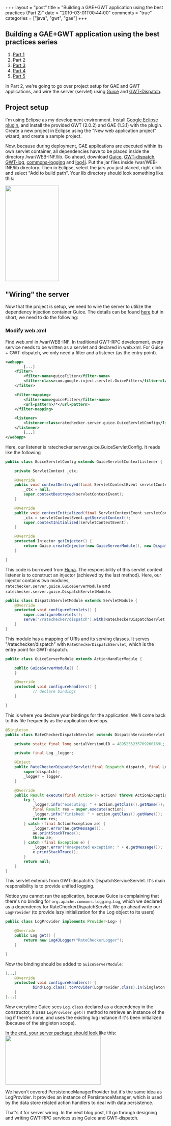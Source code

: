 +++
layout = "post"
title = "Building a GAE+GWT application using the best practices (Part 2)"
date = "2010-03-01T00:44:00"
comments = "true"
categories = ["java", "gwt", "gae"]
+++

## Building a GAE+GWT application using the best practices series
1. [Part 1](/2010/02/26/building-a-gae-plus-gwt-application-using-the-best-practices-part-1/)
2. Part 2
3. [Part 3](/2010/03/03/building-a-gae-plus-gwt-application-using-the-best-practices-part-3/)
4. [Part 4](/2010/03/03/building-a-gae-plus-gwt-application-using-the-best-practices-part-4/)
5. [Part 5](/2010/03/09/building-a-gae-plus-gwt-application-using-the-best-practices-part-5/)

In Part 2, we're going to go over project setup for GAE and GWT applications, and wire the server (servlet) using [Guice](http://code.google.com/p/google-guice/) and [GWT-Dispatch](http://code.google.com/p/gwt-dispatch/).

## Project setup

I'm using Eclipse as my development environment. Install [Google Eclipse plugin](http://code.google.com/eclipse/), and install the provided GWT (2.0.2) and GAE (1.3.1) with the plugin. Create a new project in Eclipse using the "New web application project" wizard, and create a sample project.

Now, because during deployment, GAE applications are executed within its own servlet container, all dependencies have to be placed inside the directory /war/WEB-INF/lib. Go ahead, download [Guice](http://code.google.com/p/google-guice/downloads/list), [GWT-dispatch](http://code.google.com/p/gwt-dispatch/downloads/list), [GWT-log](http://code.google.com/p/gwt-log/downloads/list), [commons-logging](http://commons.apache.org/downloads/download_logging.cgi) and [log4j](http://logging.apache.org/log4j/1.2/download.html). Put the jar files inside /war/WEB-INF/lib directory. Then in Eclipse, select the jars you just placed, right click and select "Add to build path". Your lib directory should look something like this:

<a href="http://reminiscential.files.wordpress.com/2010/03/screenshot.png"><img class="aligncenter size-medium wp-image-158" title="Screenshot" src="http://reminiscential.files.wordpress.com/2010/03/screenshot.png?w=168" alt="" width="168" height="300" /></a>

## "Wiring" the server
Now that the project is setup, we need to wire the server to utilize the dependency injection container Guice. The details can be found [here](http://code.google.com/p/google-guice/wiki/GoogleAppEngine) but in short, we need to do the following:

### Modify web.xml
Find web.xml in /war/WEB-INF. In traditional GWT-RPC development, every service needs to be written as a servlet and declared in web.xml. For Guice + GWT-dispatch, we only need a filter and a listener (as the entry point).

```xml
<webapp>
        [...]
    <filter>
        <filter-name>guiceFilter</filter-name>
        <filter-class>com.google.inject.servlet.GuiceFilter</filter-class>
    </filter>

    <filter-mapping>
        <filter-name>guiceFilter</filter-name>
        <url-pattern>/*</url-pattern>
    </filter-mapping>

    <listener>
        <listener-class>ratechecker.server.guice.GuiceServletConfig</listener-class>
    </listener>
        [...]
</webapp>
```

Here, our listener is ratechecker.server.guice.GuiceServletConfig. It reads like the following

```java
public class GuiceServletConfig extends GuiceServletContextListener {

    private ServletContext _ctx;

    @Override
    public void contextDestroyed(final ServletContextEvent servletContextEvent) {
        _ctx = null;
        super.contextDestroyed(servletContextEvent);
    }

    @Override
    public void contextInitialized(final ServletContextEvent servletContextEvent) {
        _ctx = servletContextEvent.getServletContext();
        super.contextInitialized(servletContextEvent);
    }

    @Override
    protected Injector getInjector() {
        return Guice.createInjector(new GuiceServerModule(), new DispatchServletModule());
    }

}
```

This code is borrowed from [Hupa](http://james.apache.org/hupa/project-info.html). The responsibility of this servlet context listener is to construct an injector (achieved by the last method). Here, our injector contains two modules, `ratechecker.server.guice.GuiceServerModule` and `ratechecker.server.guice.DispatchServletModule`.

```java DispatchServletModule.java
public class DispatchServletModule extends ServletModule {
    @Override
    protected void configureServlets() {
        super.configureServlets();
        serve("/ratechecker/dispatch").with(RateCheckerDispatchServlet.class);
    }
}
```

This module has a mapping of URIs and its serving classes. It serves "/ratechecker/dispatch" with `RateCheckerDispatchServlet`, which is the entry point for GWT-dispatch.

```java GuiceServerModule.java
public class GuiceServerModule extends ActionHandlerModule {

    public GuiceServerModule() {
    }

    @Override
    protected void configureHandlers() {
            // declare bindings
    }

}
```


This is where you declare your bindings for the application. We'll come back to this file frequently as the application develops.

```java RateCheckerDispatchServlet.java
@Singleton
public class RateCheckerDispatchServlet extends DispatchServiceServlet {

    private static final long serialVersionUID = 4895255235709260169L;

    private final Log _logger;

    @Inject
    public RateCheckerDispatchServlet(final Dispatch dispatch, final Log logger) {
        super(dispatch);
        _logger = logger;
    }

    @Override
    public Result execute(final Action<?> action) throws ActionException {
        try {
            _logger.info("executing: " + action.getClass().getName());
            final Result res = super.execute(action);
            _logger.info("finished: " + action.getClass().getName());
            return res;
        } catch (final ActionException ae) {
            _logger.error(ae.getMessage());
            ae.printStackTrace();
            throw ae;
        } catch (final Exception e) {
            _logger.error("Unexpected exception: " + e.getMessage());
            e.printStackTrace();
        }
        return null;
    }
}
```


This servlet extends from GWT-dispatch's DispatchServiceServlet. It's main responsibility is to provide unified logging.

Notice you cannot run the application, because Guice is complaining that there's no binding for `org.apache.commons.logging.Log`, which we declared as a dependency for RateCheckerDispatchServlet. We go ahead write our `LogProvider` (to provide lazy initialization for the Log object to its users)

```java LogProvider.java
public class LogProvider implements Provider<Log> {

    @Override
    public Log get() {
        return new Log4JLogger("RateCheckerLogger");
    }

}
```

Now the binding should be added to `GuiceServerModule`:
```java GuiceServerModule.java
[...]
    @Override
    protected void configureHandlers() {
            bind(Log.class).toProvider(LogProvider.class).in(Singleton.class);
    }
[...]
```

Now everytime Guice sees `Log.class` declared as a dependency in the constructor, it uses `LogProvider.get()` method to retrieve an instance of the log if there's none, and uses the existing log instance if it's been initialized (because of the singleton scope).

In the end, your server package should look like this:
<a href="http://reminiscential.files.wordpress.com/2010/03/screenshot-1.png"><img src="http://reminiscential.files.wordpress.com/2010/03/screenshot-1.png?w=300" alt="" title="Screenshot-1" width="300" height="154" class="aligncenter size-medium wp-image-159" /></a>

We haven't covered PersistenceManagerProvider but it's the same idea as LogProvider. It provides an instance of PersistenceManager, which is used by the data store related action handlers to deal with data persistence.

That's it for server wiring. In the next blog post, I'll go through designing and writing GWT-RPC services using Guice and GWT-dispatch.
